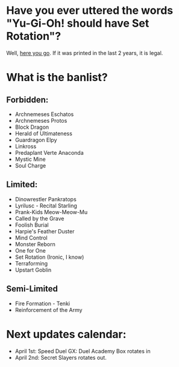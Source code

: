 # Have you ever uttered the words "Yu-Gi-Oh! should have Set Rotation"?

Well, [here you go](https://github.com/diamonddudetcg/Yugioh-Standard-Format/releases/tag/Banlist). If it was printed in the last 2 years, it is legal.

# What is the banlist?

## Forbidden:

* Archnemeses Eschatos
* Archnemeses Protos
* Block Dragon
* Herald of Ultimateness
* Guardragon Elpy
* Linkross
* Predaplant Verte Anaconda
* Mystic Mine
* Soul Charge

## Limited:

* Dinowrestler Pankratops
* Lyrilusc - Recital Starling
* Prank-Kids Meow-Meow-Mu
* Called by the Grave
* Foolish Burial
* Harpie's Feather Duster
* Mind Control
* Monster Reborn
* One for One
* Set Rotation (Ironic, I know)
* Terraforming
* Upstart Goblin

## Semi-Limited

* Fire Formation - Tenki
* Reinforcement of the Army

# Next updates calendar:

- April 1st: Speed Duel GX: Duel Academy Box rotates in
- April 2nd: Secret Slayers rotates out.
